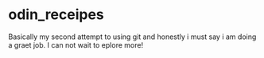 # odin_receipes
Basically my second attempt to using git and honestly i must say i am doing a graet job. I can not wait to eplore more!